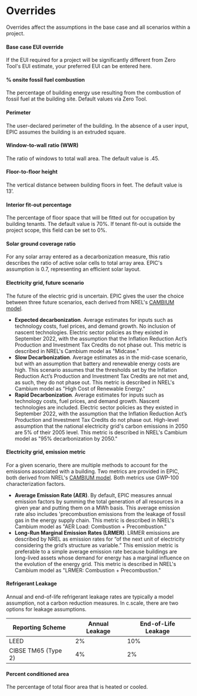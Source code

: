 # Overrides

Overrides affect the assumptions in the base case and all scenarios within a project.

#### **Base case EUI override**

If the EUI required for a project will be significantly different from Zero Tool's EUI estimate, your preferred EUI can be entered here.&#x20;

#### **% onsite fossil fuel combustion**

The percentage of building energy use resulting from the combustion of fossil fuel at the building site. Default values via Zero Tool.&#x20;

#### Perimeter

The user-declared perimeter of the building. In the absence of a user input, EPIC assumes the building is an extruded square.

#### Window-to-wall ratio (WWR)

The ratio of windows to total wall area. The default value is .45.

#### Floor-to-floor height

The vertical distance between building floors in feet. The default value is 13’.

#### Interior fit-out percentage

The percentage of floor space that will be fitted out for occupation by building tenants. The default value is 70%. If tenant fit-out is outside the project scope, this field can be set to 0%.

#### Solar ground coverage ratio

For any solar array entered as a decarbonization measure, this ratio describes the ratio of active solar cells to total array area. EPIC's assumption is 0.7, representing an efficient solar layout.&#x20;

#### Electricity grid, future scenario

The future of the electric grid is uncertain. EPIC gives the user the choice between three future scenarios, each derived from NREL's [CAMBIUM model](https://www.nrel.gov/analysis/cambium.html).&#x20;

* **Expected decarbonization**. Average estimates for inputs such as technology costs, fuel prices, and demand growth. No inclusion of nascent technologies. Electric sector policies as they existed in September 2022, with the assumption that the Inflation Reduction Act’s Production and Investment Tax Credits do not phase out. This metric is described in NREL's Cambium model as "Midcase."
* **Slow Decarbonization**. Average estimates as in the mid-case scenario, but with an assumption that battery and renewable energy costs are high. This scenario assumes that the thresholds set by the Inflation Reduction Act’s Production and Investment Tax Credits are not met and, as such, they do not phase out. This metric is described in NREL's Cambium model as "High Cost of Renewable Energy."
* **Rapid Decarbonization**. Average estimates for inputs such as technology costs, fuel prices, and demand growth. Nascent technologies are included. Electric sector policies as they existed in September 2022, with the assumption that the Inflation Reduction Act’s Production and Investment Tax Credits do not phase out. High-level assumption that the national electricity grid's carbon emissions in 2050 are 5% of their 2005 level. This metric is described in NREL's Cambium model as "95% decarbonization by 2050."

#### Electricity grid, emission metric

For a given scenario, there are multiple methods to account for the emissions associated with a building. Two metrics are provided in EPIC, both derived from NREL's [CAMBIUM model](https://www.nrel.gov/analysis/cambium.html). Both metrics use GWP-100 characterization factors.&#x20;

* **Average Emission Rate (AER)**. By default, EPIC measures annual emission factors by summing the total generation of all resources in a given year and putting them on a MWh basis. This average emission rate also includes 'precombustion emissions from the leakage of fossil gas in the energy supply chain. This metric is described in NREL's Cambium model as "AER Load: Combustion + Precombustion."&#x20;
* **Long-Run Marginal Emission Rates (LRMER)**. LRMER emissions are described by NREL as emission rates for “of the next unit of electricity considering the grid’s structure as variable.” This emission metric is preferable to a simple average emission rate because buildings are long-lived assets whose demand for energy has a marginal influence on the evolution of the energy grid. This metric is described in NREL's Cambium model as "LRMER: Combustion + Precombustion."&#x20;

#### Refrigerant Leakage

Annual and end-of-life refrigerant leakage rates are typically a model assumption, not a carbon reduction measures. In c.scale, there are two options for leakage assumptions.&#x20;

| Reporting Scheme    | Annual Leakage | End-of-Life Leakage |
| ------------------- | -------------- | ------------------- |
| LEED                | 2%             | 10%                 |
| CIBSE TM65 (Type 2) | 4%             | 2%                  |

#### Percent conditioned area

The percentage of total floor area that is heated or cooled.&#x20;
